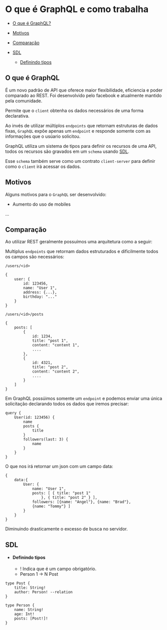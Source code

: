 # O que é GraphQL e como trabalha

- [O que é GraphQL?](#O-que-é-GraphQL)

- [Motivos](#Motivos)

- [Comparação](#Comparação)

- [SDL](#SDL)

  - [Definindo tipos](#Definindo-tipos)

## O que é GraphQL

É um novo padrão de API que oferece maior flexibilidade, eficiencia e poder comparado ao REST. Foi desenvolvido pelo facebook e atualmente mantido pela comunidade.

Permite que o `client` obtenha os dados necessários de uma forma declarativa.

Ao invés de utilizar múltiplos `endpoints` que retornam estruturas de dados fixas, `GraphQL` expõe apenas um `endpoint` e responde somente com as informações que o usúario solicitou.

GraphQL utiliza um sistema de tipos para definir os recursos de uma API, todos os recursos são gravados em um `schema` usando [SDL](https://www.digitalocean.com/community/tutorials/graphql-graphql-sdl).

Esse `schema` também serve como um contrato `client-server` para definir como o `client` irá acessar os dados.

## Motivos

Alguns motivos para o `GraphQL` ser desenvolvido:

- Aumento do uso de mobiles

...

## Comparação

Ao utilizar REST geralmente possuímos uma arquitetura como a seguir:

Multiplus `endpoints` que retornam dados estruturados e dificilmente todos os campos são necessários:

```
/users/<id>

{
    user: {
        id: 123456,
        name: "User 1",
        address: {...},
        birthday: "..."
    }
}
```

```
/users/<id>/posts

{
    posts: [
        {
            id: 1234,
            title: "post 1",
            content: "content 1",
            ....
        },
        {
            id: 4321,
            title: "post 2",
            content: "content 2",
            ....
        }
    ]
}

```

Em GraphQL possúimos somente um `endpoint` e podemos enviar uma única solicitação declarando todos os dados que iremos precisar:

```
query {
    User(id: 123456) {
        name
        posts {
            title
        }
        followers(last: 3) {
            name
        }
    }
}
```

O que nos irá retornar um json com um campo data:

```
{
    data:{
        User: {
            name: "User 1",
            posts: [ { title: "post 1"
                }, { title: "post 2" } ],
            followers: [{name: "Angel"}, {name: "Brad"},
            {name: "Tommy"} ]
        }
    }
}

```

Diminuindo drasticamente o excesso de busca no servidor.

## SDL

- #### Definindo tipos
  - ! Indica que é um campo obrigatório.
  - Person 1 -> N Post

```
type Post {
    title: String!
    author: Person! --relation
}

type Person {
    name: String!
    age: Int!
    posts: [Post!]!
}
```
